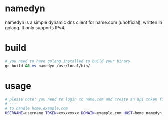 namedyn
=======

namedyn is a simple dynamic dns client for name.com (unofficial), written in golang. It only supports IPv4.

# build
```bash
# you need to have golang installed to build your binary
go build && mv namedyn /usr/local/bin/
```

# usage
```bash
# please note: you need to login to name.com and create an api token fist
# ---
# to handle home.example.com
USERNAME=username TOKEN=xxxxxxxxx DOMAIN=example.com HOST=home namedyn
```
